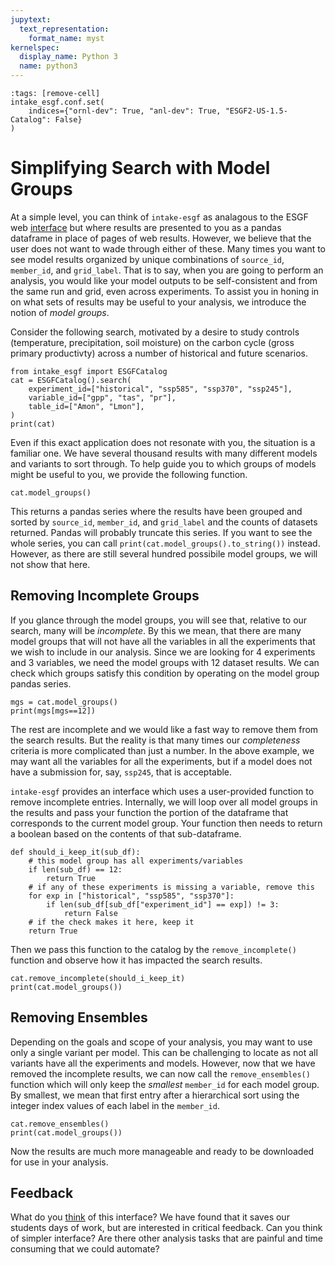 ```yaml
---
jupytext:
  text_representation:
    format_name: myst
kernelspec:
  display_name: Python 3
  name: python3
---
```


```{code-cell}
:tags: [remove-cell]
intake_esgf.conf.set(
    indices={"ornl-dev": True, "anl-dev": True, "ESGF2-US-1.5-Catalog": False}
)
```

# Simplifying Search with Model Groups

At a simple level, you can think of `intake-esgf` as analagous to the ESGF web [interface](https://aims2.llnl.gov/search) but where results are presented to you as a pandas dataframe in place of pages of web results. However, we believe that the user does not want to wade through either of these. Many times you want to see model results organized by unique combinations of `source_id`, `member_id`, and `grid_label`. That is to say, when you are going to perform an analysis, you would like your model outputs to be self-consistent and from the same run and grid, even across experiments. To assist you in honing in on what sets of results may be useful to your analysis, we introduce the notion of *model groups*.

Consider the following search, motivated by a desire to study controls (temperature, precipitation, soil moisture) on the carbon cycle (gross primary productivty) across a number of historical and future scenarios.

```{code-cell}
from intake_esgf import ESGFCatalog
cat = ESGFCatalog().search(
    experiment_id=["historical", "ssp585", "ssp370", "ssp245"],
    variable_id=["gpp", "tas", "pr"],
    table_id=["Amon", "Lmon"],
)
print(cat)
```

Even if this exact application does not resonate with you, the situation is a familiar one. We have several thousand results with many different models and variants to sort through. To help guide you to which groups of models might be useful to you, we provide the following function.

```{code-cell}
cat.model_groups()
```

This returns a pandas series where the results have been grouped and sorted by `source_id`, `member_id`, and `grid_label` and the counts of datasets returned. Pandas will probably truncate this series. If you want to see the whole series, you can call `print(cat.model_groups().to_string())` instead. However, as there are still several hundred possibile model groups, we will not show that here.

## Removing Incomplete Groups

If you glance through the model groups, you will see that, relative to our search, many will be *incomplete*. By this we mean, that there are many model groups that will not have all the variables in all the experiments that we wish to include in our analysis. Since we are looking for 4 experiments and 3 variables, we need the model groups with 12 dataset results. We can check which groups satisfy this condition by operating on the model group pandas series.

```{code-cell}
mgs = cat.model_groups()
print(mgs[mgs==12])
```

The rest are incomplete and we would like a fast way to remove them from the search results. But the reality is that many times our *completeness* criteria is more complicated than just a number. In the above example, we may want all the variables for all the experiments, but if a model does not have a submission for, say, `ssp245`, that is acceptable.

`intake-esgf` provides an interface which uses a user-provided function to remove incomplete entries. Internally, we will loop over all model groups in the results and pass your function the portion of the dataframe that corresponds to the current model group. Your function then needs to return a boolean based on the contents of that sub-dataframe.

```{code-cell}
def should_i_keep_it(sub_df):
    # this model group has all experiments/variables
    if len(sub_df) == 12:
        return True
    # if any of these experiments is missing a variable, remove this
    for exp in ["historical", "ssp585", "ssp370"]:
        if len(sub_df[sub_df["experiment_id"] == exp]) != 3:
            return False
    # if the check makes it here, keep it
    return True
```

Then we pass this function to the catalog by the `remove_incomplete()` function and observe how it has impacted the search results.

```{code-cell}
cat.remove_incomplete(should_i_keep_it)
print(cat.model_groups())
```

## Removing Ensembles

Depending on the goals and scope of your analysis, you may want to use only a single variant per model. This can be challenging to locate as not all variants have all the experiments and models. However, now that we have removed the incomplete results, we can now call the `remove_ensembles()` function which will only keep the *smallest* `member_id` for each model group. By smallest, we mean that first entry after a hierarchical sort using the integer index values of each label in the `member_id`.

```{code-cell}
cat.remove_ensembles()
print(cat.model_groups())
```

Now the results are much more manageable and ready to be downloaded for use in your analysis.

## Feedback

What do you [think](https://github.com/esgf2-us/intake-esgf/issues/new?assignees=&labels=&projects=&template=feature_request.md&title=) of this interface? We have found that it saves our students days of work, but are interested in critical feedback. Can you think of simpler interface? Are there other analysis tasks that are painful and time consuming that we could automate?

